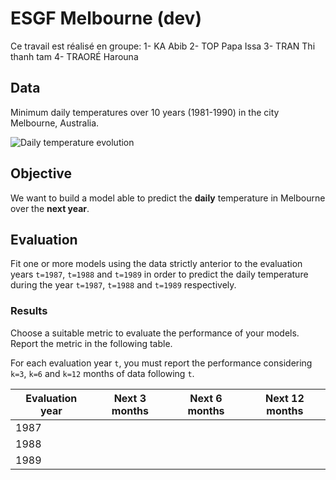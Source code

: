 # ESGF Melbourne (dev)

Ce travail est réalisé en groupe:
1- KA Abib
2- TOP Papa Issa
3- TRAN Thi thanh tam
4- TRAORÉ Harouna

## Data

Minimum daily temperatures over 10 years (1981-1990) in the city Melbourne, Australia.

![Daily temperature evolution](docs/pics/temperature_evolution.png "Daily Temperature Evolution")

## Objective

We want to build a model able to predict the **daily** temperature in Melbourne over the **next year**.

## Evaluation

Fit one or more models using the data strictly anterior to the evaluation years 
`t=1987`, `t=1988` and `t=1989` in order to predict the daily temperature 
during the year `t=1987`, `t=1988` and `t=1989` respectively.

### Results

Choose a suitable metric to evaluate the performance of your models. 
Report the metric in the following table. 

For each evaluation year `t`, you must report the performance considering `k=3`, `k=6` and `k=12` months of data following `t`.

<table>
    <thead>
        <tr>
            <th>Evaluation year</th>
            <th>Next 3 months</th>
            <th>Next 6 months</th>
            <th>Next 12 months</th>
        </tr>
    </thead>
    <tbody>
        <tr>
            <td>1987</td>
            <td></td>
            <td></td>
            <td></td>
        </tr>
        <tr>
            <td>1988</td>
            <td></td>
            <td></td>
            <td></td>
        </tr>
        <tr>
            <td>1989</td>
            <td></td>
            <td></td>
            <td></td>
        </tr>
    </tbody>
</table>
